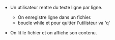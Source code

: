   - Un utilisateur rentre du texte ligne par ligne. 
    - On enregistre ligne dans un fichier.
    - boucle while et pour quitter l'utilisteur va 'q'
 
  - On lit le fichier et on affiche son contenu.